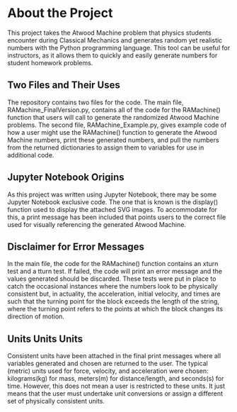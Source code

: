 # About the Project
This project takes the Atwood Machine problem that physics students encounter during Classical Mechanics and generates random yet realistic numbers with the Python programming language. This tool can be useful for instructors, as it allows them to quickly and easily generate numbers for student homework problems. 
## Two Files and Their Uses
The repository contains two files for the code. The main file, RAMachine_FinalVersion.py, contains all of the code for the RAMachine() function that users will call to generate the randomized Atwood Machine problems. The second file, RAMachine_Example.py, gives example code of how a user might use the RAMachine() function to generate the Atwood Machine numbers, print these generated numbers, and pull the numbers from the returned dictionaries to assign them to variables for use in additional code.
## Jupyter Notebook Origins
As this project was written using Jupyter Notebook, there may be some Jupyter Notebook exclusive code. The one that is known is the display() function used to display the attached SVG images. To accommodate for this, a print message has been included that points users to the correct file used for visually referencing the generated Atwood Machine.
## Disclaimer for Error Messages
In the main file, the code for the RAMachine() function contains an xturn test and a tturn test. If failed, the code will print an error message and the values generated should be discarded. These tests were put in place to catch the occasional instances where the numbers look to be physically consistent but, in actuality, the acceleration, initial velocity, and times are such that the turning point for the block exceeds the length of the string, where the turning point refers to the points at which the block changes its direction of motion.
## Units Units Units
Consistent units have been attached in the final print messages where all variables generated and chosen are returned to the user. The typical (metric) units used for force, velocity, and acceleration were chosen: kilograms(kg) for mass, meters(m) for distance/length, and seconds(s) for time. However, this does not mean a user is restricted to these units. It just means that the user must undertake unit conversions or assign a different set of physically consistent units.
